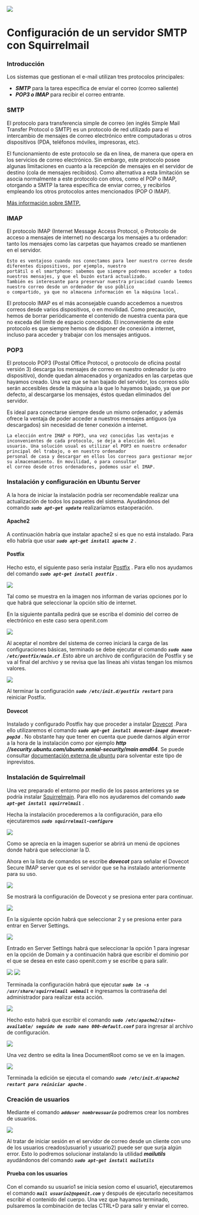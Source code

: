 ![](imagenes/logo.png)

# Configuración de un servidor SMTP con Squirrelmail

### Introducción
Los sistemas que gestionan el e-mail utilizan tres protocolos principales:

* ***SMTP*** para la tarea específica de enviar el correo (correo saliente)
* ***POP3 o IMAP*** para recibir el correo entrante.



### SMTP

El protocolo para transferencia simple de correo (en inglés Simple Mail Transfer Protocol o SMTP) es un protocolo de red
utilizado para el intercambio de mensajes de correo electrónico entre computadoras u otros dispositivos (PDA, teléfonos 
móviles, impresoras, etc). 

El funcionamiento de este protocolo se da en línea, de manera que opera en los servicios de correo electrónico. 
Sin embargo, este protocolo posee algunas limitaciones en cuanto a la recepción de mensajes en el servidor de destino 
(cola de mensajes recibidos). Como alternativa a esta limitación se asocia normalmente a este protocolo con otros, como 
el POP o IMAP, otorgando a SMTP la tarea específica de enviar correo, y recibirlos empleando los otros protocolos antes 
mencionados (POP O IMAP). 

[Más información sobre SMTP.](https://es.wikipedia.org/wiki/Protocolo_para_transferencia_simple_de_correo)
 
### IMAP

El protocolo IMAP (Internet Message Access Protocol, o Protocolo de acceso a mensajes de internet) no descarga los 
mensajes a tu ordenador: tanto los mensajes como las carpetas que hayamos creado se mantienen en el servidor.
    
    Esto es ventajoso cuando nos conectamos para leer nuestro correo desde diferentes dispositivos, por ejemplo, nuestro
    portátil o el smartphone: sabemos que siempre podremos acceder a todos nuestros mensajes, y que el buzón estará actualizado.
    También es interesante para preservar nuestra privacidad cuando leemos nuestro correo desde un ordenador de uso público 
    o compartido, ya que no almacena información en la máquina local.

El protocolo IMAP es el más aconsejable cuando accedemos a nuestros correos desde varios dispositivos, o en movilidad.
Como precaución, hemos de borrar periódicamente el contenido de nuestra cuenta para que no exceda del límite de espacio 
concedido. El inconveniente de este protocolo es que siempre hemos de disponer de conexión a internet, incluso para 
acceder y trabajar con los mensajes antiguos.

### POP3

El protocolo POP3 (Postal Office Protocol, o protocolo de oficina postal versión 3) descarga los mensajes de correo en 
nuestro ordenador (u otro dispositivo), donde quedan almacenados y organizados en las carpetas que hayamos creado. 
Una vez que se han bajado del servidor, los correos sólo serán accesibles desde la máquina a la que lo hayamos bajado, 
ya que por defecto, al descargarse los mensajes, éstos quedan eliminados del servidor.

Es ideal para conectarse siempre desde un mismo ordenador, y además ofrece la ventaja de poder acceder a nuestros mensajes 
antiguos (ya descargados) sin necesidad de tener conexión a internet.

    La elección entre IMAP o POP3, una vez conocidas las ventajas e inconvenientes de cada protocolo, se deja a elección del 
    usuario. Una solución usual es utilizar el POP3 en nuestro ordenador principal del trabajo, o en nuestro ordenador 
    personal de casa y descargar en ellos los correos para gestionar mejor su almacenamiento. En movilidad, o para consultar 
    el correo desde otros ordenadores, podemos usar el IMAP.

### Instalación y configuración en Ubuntu Server

A la hora de iniciar la instalación podría ser recomendable realizar una actualización de todos los paquetes del sistema.
Ayudándonos del comando ***`sudo apt-get update`*** realizaríamos estaoperación.

#### Apache2
A continuación habría que instalar apache2 si es que no está instalado. Para ello habría que usar ***`sudo apt-get install apache 2`*** .

#### Postfix

Hecho esto, el siguiente paso sería instalar [Postfix](https://es.wikipedia.org/wiki/Postfix) .
Para ello nos ayudamos del comando ***`sudo apt-get install postfix`*** .

![](imagenes/postfix.PNG)

Tal como se muestra en la imagen nos informan de varias opciones por lo que habrá que seleccionar la opción sitio de internet.

En la siguiente pantalla pedirá que se escriba el dominio del correo de electrónico en este caso sera openit.com

![](imagenes/postfix2.PNG)

Al aceptar el nombre del sistema de correo iniciará la carga de las configuraciones básicas, terminado se debe ejecutar
el comando ***`sudo nano /etc/postfix/main.cf`*** .Esto abre un archivo de configuración de Postfix y se va al final 
del archivo y se revisa que las líneas ahi vistas tengan los mismos valores.

![](imagenes/postfix3.PNG)

Al terminar la configuración ***`sudo /etc/init.d/postfix restart`*** para reiniciar Postfix.

#### Dovecot

Instalado y configurado Postfix hay que proceder a instalar [Dovecot](https://www.dovecot.org/) .Para ello utilizaremos 
el comando ***`sudo apt-get install dovecot-imapd dovecot-pop3d`*** . No obstante hay que tener en cuenta que puede darnos algún error a la hora
de la instalación como por ejemplo ***http //security.ubuntu.com/ubuntu xenial-security/main amd64***. Se puede consultar
[documentación externa de ubuntu](https://ubuntuforums.org/showthread.php?t=2377056) para solventar este tipo de inprevistos.


### Instalación de Squirrelmail

Una vez preparado el entorno por medio de los pasos anteriores ya se podría instalar [Squirrelmain](http://squirrelmail.org/).
Para ello nos ayudaremos del comando ***`sudo apt-get install squirrelmail`*** .

Hecha la instalación procederemos a la configuración, para ello ejecutaremos ***`sudo squirrelmail-configure`***

![](imagenes/squirrelmailConfigure.PNG)

Como se aprecia en la imagen superior se abrirá un menú de opciones donde habrá que seleccionar la D.

Ahora en la lista de comandos se escribe ***dovecot*** para señalar el Dovecot Secure IMAP server que es el servidor que
se ha instalado anteriormente para su uso.

![](imagenes/seleccionDovecot.PNG)

Se mostrará la configuración de Dovecot y se presiona enter para continuar.

![](imagenes/enterDovecot.PNG)

En la siguiente opción habrá que seleccionar 2 y se presiona enter para entrar en Server Settings.

![](imagenes/2.PNG)

Entrado en Server Settings habrá que seleccionar la opción 1 para ingresar en la opción de Domain y a continuación habrá
que escribir el dominio por el que se desea en este caso openit.com y se escribe q para salir.

![](imagenes/serverSettings.PNG)
![](imagenes/edit1.PNG)

Terminada la configuración habrá que ejecutar ***`sudo ln -s /usr/share/squirrelmail webmail`*** e ingresamos la contraseña del 
administrador para realizar esta acción.

![](imagenes/share.PNG)

Hecho esto habrá que escribir el comando ***`sudo /etc/apache2/sites-available/ seguido de sudo nano 000-default.conf`*** 
para ingresar al archivo de configuración.

![](imagenes/archivoConfig.PNG)

Una vez dentro se edita la linea DocumentRoot como se ve en la imagen.

![](imagenes/documentRoot.PNG)

Terminada la edición se ejecuta el comando ***`sudo /etc/init.d/apache2 restart para reiniciar apache`*** .


### Creación de usuarios

Mediante el comando ***`adduser nombreusuario`*** podremos crear los nombres de usuarios.

![](imagenes/usuario1.PNG)

Al tratar de iniciar sesión en el servidor de correo desde un cliente con uno de los usuarios creados(usuario1 y usuario2) 
puede ser que surja algún error. Esto lo podremos solucionar instalando la utilidad ***mailutils*** ayudándonos del comando
***`sudo apt-get install mailutils`***

#### Prueba con los usuarios

Con el comando su usuario1 se inicia sesion como el usuario1, ejecutaremos el comando ***`mail usuario2@openit.com`*** y
después de ejecutarlo necesitamos escribir el contenido del cuerpo. Una vez que hayamos terminado, 
pulsaremos la combinación de teclas CTRL+D para salir y enviar el correo.

